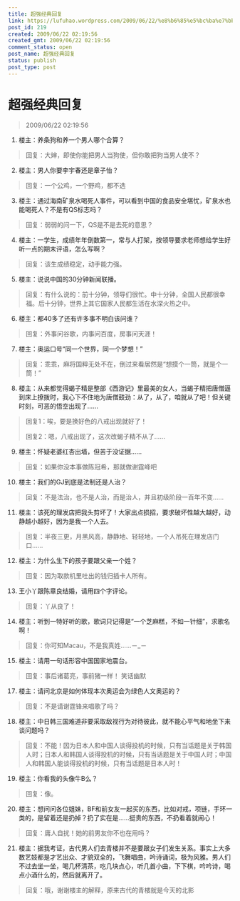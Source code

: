 ```yaml
---
title: 超强经典回复
link: https://lufuhao.wordpress.com/2009/06/22/%e8%b6%85%e5%bc%ba%e7%bb%8f%e5%85%b8%e5%9b%9e%e5%a4%8d/
post_id: 219
created: 2009/06/22 02:19:56
created_gmt: 2009/06/22 02:19:56
comment_status: open
post_name: 超强经典回复
status: publish
post_type: post
---
```


# 超强经典回复

> 2009/06/22 02:19:56

 

1. 楼主：养条狗和养一个男人哪个合算？

> 回复：大婶，即使你能把男人当狗使，但你敢把狗当男人使不？

2. 楼主：男人你要李宇春还是章子怡？

> 回复：一个公鸡，一个野鸡，都不选

3. 楼主：通过海南矿泉水喝死人事件，可以看到中国的食品安全堪忧，矿泉水也能喝死人？不是有QS标志吗？

> 回复：弱弱的问一下，QS是不是去死的意思？

4. 楼主：一学生，成绩年年倒数第一，常与人打架，按领导要求老师想给学生好听一点的期末评语，怎么写啊？

> 回复：该生成绩稳定，动手能力强。

5. 楼主：说说中国的30分钟新闻联播。

> 回复：有什么说的：前十分钟，领导们很忙。中十分钟，全国人民都很幸福。后十分钟，世界上其它国家人民都生活在水深火热之中。

6. 楼主：都40多了还有许多事不明白该问谁？

> 回复：外事问谷歌，内事问百度，房事问天涯！

7. 楼主：奥运口号“同一个世界，同一个梦想！”

> 回复：乖乖，麻将国粹无处不在，倒过来看居然是“想摸个一筒，就是个一筒！”

8. 楼主：从来都觉得蝎子精是整部《西游记》里最美的女人，当蝎子精把唐僧逼到床上撩拨时，我心下不住地为唐僧鼓劲：从了，从了，咱就从了吧！但关键时刻，可恶的悟空出现了……

> 回复1：唉，要是换好色的八戒出现就好了！
> 
> 回复2：嗯，八戒出现了，这次改蝎子精不从了……

9. 楼主：怀疑老婆红杏出墙，但苦于没证据……

> 回复：如果你没本事做陈冠希，那就做谢霆峰吧

10. 楼主：我们的GJ到底是法制还是人治？

> 回复：不是法治，也不是人治，而是治人，并且初级阶段一百年不变……

11. 楼主：该死的理发店把我头剪坏了！大家出点损招，要求破坏性越大越好，动静越小越好，因为是我一个人去。

> 回复：半夜三更，月黑风高，静静地、轻轻地，一个人吊死在理发店门口……

12. 楼主：为什么生下的孩子要跟父亲一个姓？

> 回复：因为取款机里吐出的钱归插卡人所有。

13. 王小丫跟陈章良结婚，请用四个字评论。

> 回复：丫从良了！

14. 楼主：听到一特好听的歌，歌词只记得是“一个芝麻糕，不如一针细”，求歌名啊！

> 回复：你可知Macau，不是我真姓……－_－

15. 楼主：请用一句话形容中国国家地震台。

> 回复：事后诸葛亮，事前猪一样！ 笑话幽默

17. 楼主：请问北京是如何体现本次奥运会为绿色人文奥运的？

> 回复：不是请谢霆锋来唱歌了吗？ 

18. 楼主：中日韩三国难道非要采取敌视行为对待彼此，就不能心平气和地坐下来谈问题吗？

> 回复：不能！因为日本人和中国人谈得投机的时候，只有当话题是关于韩国人时；日本人和韩国人谈得投机的时候，只有当话题是关于中国人时；中国人和韩国人能谈得投机的时候，只有当话题是日本人时！

19. 楼主：你看我的头像牛B么？

> 回复：像。

20. 楼主：想问问各位姐妹，BF和前女友一起买的东西，比如对戒，项链，手环一类的，是留着还是扔掉？扔了实在是……挺贵的东西，不扔看着就闹心！

> 回复：庸人自扰！她的前男友你不也在用吗？

21. 楼主：据我考证，古代男人们去青楼并不是要跟女子们发生关系。事实上大多数艺妓都是才艺出众、才貌双全的，飞舞唱曲，吟诗诵词，极为风雅。男人们不过去坐一坐，喝几杯清茶，吃几块点心，听几首小曲，下下棋，吟吟诗，喝点小酒什么的，然后就离开了。

> 回复：哦，谢谢楼主的解释，原来古代的青楼就是今天的北影
